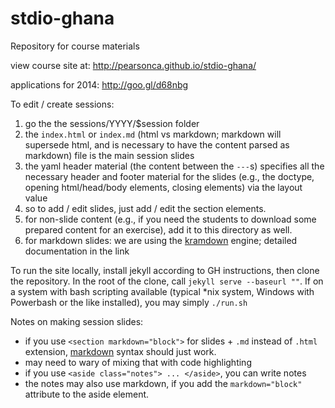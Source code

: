 stdio-ghana
===========

Repository for course materials

view course site at: http://pearsonca.github.io/stdio-ghana/

applications for 2014: http://goo.gl/d68nbg

To edit / create sessions:
 1. go the the sessions/YYYY/$session folder
 2. the `index.html` or `index.md` (html vs markdown; markdown will supersede html, and is necessary to have the content parsed as markdown) file is the main session slides
 3. the yaml header material (the content between the `---`s) specifies all the necessary header and footer material for the slides (e.g., the doctype, opening html/head/body elements, closing elements) via the layout value
 4. so to add / edit slides, just add / edit the section elements.
 5. for non-slide content (e.g., if you need the students to download some prepared content for an exercise), add it to this directory as well.
 6. for markdown slides: we are using the [kramdown](http://kramdown.gettalong.org/syntax.html) engine; detailed documentation in the link

To run the site locally, install jekyll according to GH instructions, then clone the repository.  In the root of the clone, call `jekyll serve --baseurl ""`.  If on a system with bash scripting available (typical *nix system, Windows with Powerbash or the like installed), you may simply `./run.sh`

Notes on making session slides:
- if you use `<section markdown="block">` for slides + `.md` instead of `.html`
extension, [markdown](https://github.com/adam-p/markdown-here/wiki/Markdown-Cheatsheet) syntax should just work.
- may need to wary of mixing that with code highlighting
- if you use `<aside class="notes"> ... </aside>`, you can write notes
- the notes may also use markdown, if you add the `markdown="block"` attribute
to the aside element.
